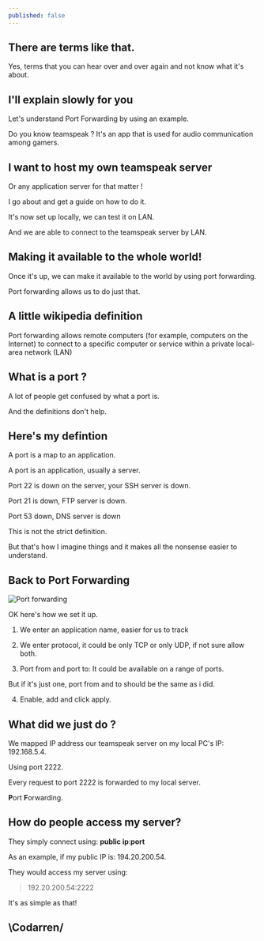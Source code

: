 ```yaml
---
published: false
---
```

## There are terms like that.

Yes, terms that you can hear over and over again and not know what it's about.

## I'll explain slowly for you

Let's understand Port Forwarding by using an example.

Do you know teamspeak ? It's an app that is used for audio communication among gamers.

## I want to host my own teamspeak server

Or any application server for that matter !

I go about and get a guide on how to do it.

It's now set up locally, we can test it on LAN.

And we are able to connect to the teamspeak server by LAN.

## Making it available to the whole world!

Once it's up, we can make it available to the world by using port forwarding.

Port forwarding allows us to do just that.

## A little wikipedia definition

Port forwarding allows remote computers (for example, computers on the Internet) to connect to a specific computer or service within a private local-area network (LAN)

## What is a port ?
A lot of people get confused by what a port is.

And the definitions don't help.


## Here's my defintion
A port is a map to an application.

A port is an application, usually a server.

Port 22 is down on the server, your SSH server is down.

Port 21 is down, FTP server is down.

Port 53 down, DNS server is down


This is not the strict definition.

But that's how I imagine things and it makes all the nonsense easier to understand.

## Back to Port Forwarding
![Port forwarding](https://github.com/codarrenvelvindron/codarrenvelvindron.github.io/raw/master/images/port_forwarding.png)

OK here's how we set it up.
1. We enter an application name, easier for us to track

2. We enter protocol, it could be only TCP or only UDP, if not sure allow both.

3. Port from and port to: It could be available on a range of ports.

But if it's just one, port from and to should be the same as i did.

4. Enable, add and click apply.

## What did we just do ?
We mapped IP address our teamspeak server on my local PC's IP: 192.168.5.4.

Using port 2222.

Every request to port 2222 is forwarded to my local server.

**P**ort **F**orwarding.

## How do people access my server?
They simply connect using:
**public ip**:**port**

As an example, if my public IP is: 194.20.200.54.

They would access my server using: 

> 192.20.200.54:2222

It's as simple as that!

## \Codarren/